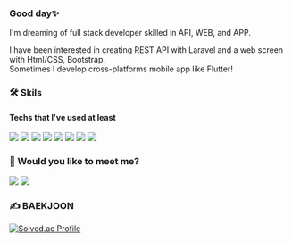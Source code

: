 
### Good day✨  
I'm dreaming of full stack developer skilled in API, WEB, and APP.

I have been interested in creating REST API with Laravel and a web screen with Html/CSS, Bootstrap.<br>
Sometimes I develop cross-platforms mobile app like Flutter!

### 🛠 Skils

#### Techs that I've used at least 

<a href="#"><img src="https://img.shields.io/badge/PHP-777BB4?style=flat-square&logo=PHP&logoColor=white"/></a>
<a href="#"><img src="https://img.shields.io/badge/Laravel-FF2D20?style=flat-square&logo=Laravel&logoColor=white"/></a>
<a href="#"><img src="https://img.shields.io/badge/HTML5-E34F26?style=flat-square&logo=HTML5&logoColor=white"/></a>
<a href="#"><img src="https://img.shields.io/badge/CSS3-1572B6?style=flat-square&logo=CSS3&logoColor=white"/></a>
<a href="#"><img src="https://img.shields.io/badge/Bootstrap-7952B3?style=flat-square&logo=Bootstrap&logoColor=white"/></a>
<a href="#"><img src="https://img.shields.io/badge/JavaScript-F7DF1E?style=flat-square&logo=JavaScript&logoColor=white"/></a>
<a href="#"><img src="https://img.shields.io/badge/MySQL-4479A1?style=flat-square&logo=MySQL&logoColor=white"/></a>
<a href="#"><img src="https://img.shields.io/badge/Flutter-02569B?style=flat-square&logo=Flutter&logoColor=white"/></a>

### 🌱 Would you like to meet me?
<a href="https://blog.cowkite.com/" rel="nofollow">
<a href="https://ohmyo.net/" rel="nofollow"><img src="https://camo.githubusercontent.com/fa52fe1a3570da3b49d7d1a12297353d798f8f2a71c0c6499300f0755eb9c90b/68747470733a2f2f696d672e736869656c64732e696f2f62616467652f546563685f426c6f672d4444304237383f7374796c653d666c61742d737175617265266c6f676f3d47697448756225323053706f6e736f7273266c6f676f436f6c6f723d7768697465" data-canonical-src="https://img.shields.io/badge/Tech_Blog-DD0B78?style=flat-square&amp;logo=GitHub%20Sponsors&amp;logoColor=white" style="max-width: 100%;"></a>
<a href="https://mail.google.com/"><img src="https://img.shields.io/badge/Gmail-EA4335?style=flat-square&logo=Gmail&logoColor=white"/></a>&nbsp 
  
### ✍️ BAEKJOON
[![Solved.ac Profile](http://mazassumnida.wtf/api/v2/generate_badge?boj=ohmyo)](https://solved.ac/ohmyo/)



<!--
**ohmyo/ohmyo** is a ✨ _special_ ✨ repository because its `README.md` (this file) appears on your GitHub profile.

Here are some ideas to get you started:

- 🔭 I’m currently working on ...
- 🌱 I’m currently learning ...
- 👯 I’m looking to collaborate on ...
- 🤔 I’m looking for help with ...
- 💬 Ask me about ...
- 📫 How to reach me: ...
- 😄 Pronouns: ...
- ⚡ Fun fact: ...
-->
